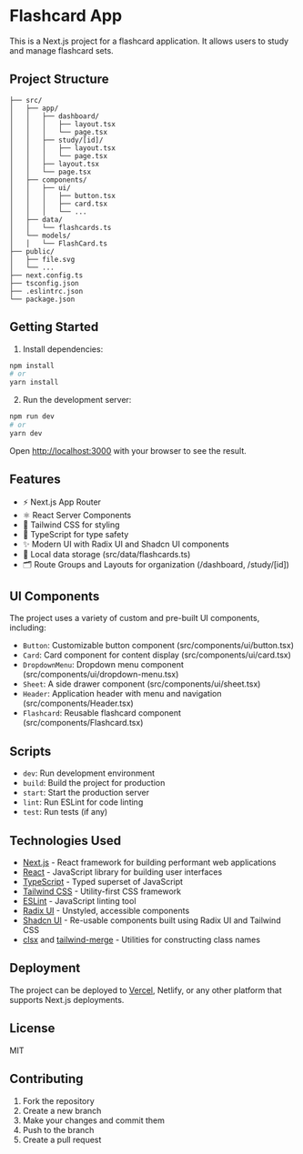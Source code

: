 # Flashcard App

This is a Next.js project for a flashcard application. It allows users to study and manage flashcard sets.

## Project Structure

```
├── src/
│   ├── app/
│   │   ├── dashboard/
│   │   │   ├── layout.tsx
│   │   │   └── page.tsx
│   │   ├── study/[id]/
│   │   │   ├── layout.tsx
│   │   │   └── page.tsx
│   │   ├── layout.tsx
│   │   └── page.tsx
│   ├── components/
│   │   ├── ui/
│   │   │   ├── button.tsx
│   │   │   ├── card.tsx
│   │   │   └── ...
│   ├── data/
│   │   └── flashcards.ts
│   └── models/
│   │   └── FlashCard.ts
├── public/
│   ├── file.svg
│   └── ...
├── next.config.ts
├── tsconfig.json
├── .eslintrc.json
└── package.json
```

## Getting Started

1. Install dependencies:

```bash
npm install
# or
yarn install
```

2. Run the development server:

```bash
npm run dev
# or
yarn dev
```

Open [http://localhost:3000](http://localhost:3000) with your browser to see the result.

## Features

- ⚡️ Next.js App Router
- ⚛️ React Server Components
- 🎨 Tailwind CSS for styling
- 📝 TypeScript for type safety
- ✨ Modern UI with Radix UI and Shadcn UI components
- 💾 Local data storage (src/data/flashcards.ts)
- 🗂️ Route Groups and Layouts for organization (/dashboard, /study/[id])

## UI Components

The project uses a variety of custom and pre-built UI components, including:

- `Button`: Customizable button component (src/components/ui/button.tsx)
- `Card`: Card component for content display (src/components/ui/card.tsx)
- `DropdownMenu`: Dropdown menu component (src/components/ui/dropdown-menu.tsx)
- `Sheet`: A side drawer component (src/components/ui/sheet.tsx)
- `Header`: Application header with menu and navigation (src/components/Header.tsx)
- `Flashcard`: Reusable flashcard component (src/components/Flashcard.tsx)

## Scripts

- `dev`: Run development environment
- `build`: Build the project for production
- `start`: Start the production server
- `lint`: Run ESLint for code linting
- `test`: Run tests (if any)

## Technologies Used

- [Next.js](https://nextjs.org/) - React framework for building performant web applications
- [React](https://reactjs.org/) - JavaScript library for building user interfaces
- [TypeScript](https://www.typescriptlang.org/) - Typed superset of JavaScript
- [Tailwind CSS](https://tailwindcss.com/) - Utility-first CSS framework
- [ESLint](https://eslint.org/) - JavaScript linting tool
- [Radix UI](https://www.radix-ui.com/) - Unstyled, accessible components
- [Shadcn UI](https://ui.shadcn.com/) - Re-usable components built using Radix UI and Tailwind CSS
- [clsx](https://github.com/lukeed/clsx) and [tailwind-merge](https://github.com/dcastil/tailwind-merge) - Utilities for constructing class names

## Deployment

The project can be deployed to [Vercel](https://vercel.com), Netlify, or any other platform that supports Next.js deployments.

## License

MIT

## Contributing

1. Fork the repository
2. Create a new branch
3. Make your changes and commit them
4. Push to the branch
5. Create a pull request
